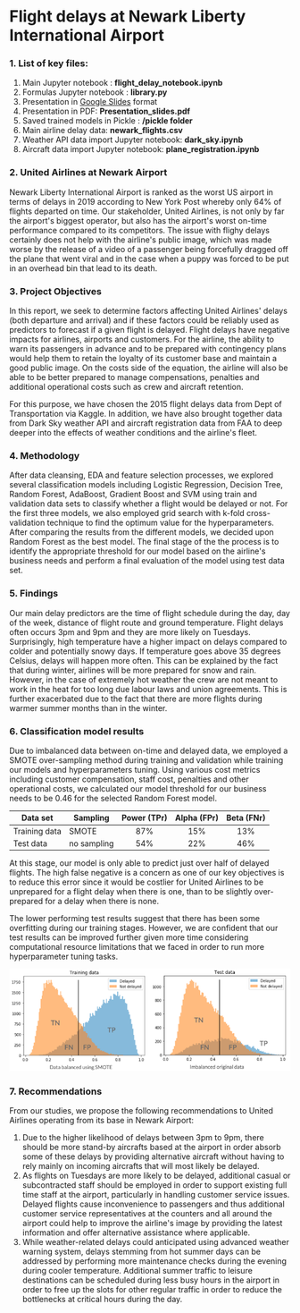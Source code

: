 # Flight delays at Newark Liberty International Airport

### 1. List of key files:
1. Main Jupyter notebook : **flight_delay_notebook.ipynb**
2. Formulas Jupyter notebook :  **library.py**
3. Presentation in <a href="https://docs.google.com/presentation/d/1t2DY1rbv1-DBIsj7A76iKW4GZFG_0Hob4WD-7mGCARg/">Google Slides</a> format
4. Presentation in PDF: **Presentation_slides.pdf**
5. Saved trained models in Pickle : **/pickle folder**
6. Main airline delay data: **newark_flights.csv**
7. Weather API data import Jupyter notebook: **dark_sky.ipynb**
8. Aircraft data import Jupyter notebook: **plane_registration.ipynb**

### 2. United Airlines at Newark Airport

Newark Liberty International Airport is ranked as the worst US airport in terms of delays in 2019 according to New York Post whereby only 64% of flights departed on time. Our stakeholder, United Airlines, is not only by far the airport's biggest operator, but also has the airport's worst on-time performance compared to its competitors. The issue with flighy delays certainly does not help with the airline's public image, which was made worse by the release of a video of a passenger being forcefully dragged off the plane that went viral and in the case when a puppy was forced to be put in an overhead bin that lead to its death.

### 3. Project Objectives

In this report, we seek to determine factors affecting United Airlines' delays (both departure and arrival) and if these factors could be reliably used as predictors to forecast if a given flight is delayed. Flight delays have negative impacts for airlines, airports and customers. For the airline, the ability to warn its passengers in advance and to be prepared with contingency plans would help them to retain the loyalty of its customer base and maintain a good public image. On the costs side of the equation, the airline will also be able to be better prepared to manage compensations, penalties and additional operational costs such as crew and aircraft retention.

For this purpose, we have chosen the 2015 flight delays data from Dept of Transportation via Kaggle. In addition, we have also brought together data from Dark Sky weather API and aircraft registration data from FAA to deep deeper into the effects of weather conditions and the airline's fleet.

### 4. Methodology

After data cleansing, EDA and feature selection processes, we explored several classification models including Logistic Regression, Decision Tree, Random Forest, AdaBoost, Gradient Boost and SVM using train and validation data sets to classify whether a flight would be delayed or not. For the first three models, we also employed grid search with k-fold cross-validation technique to find the optimum value for the hyperparameters. After comparing the results from the different models, we decided upon Random Forest as the best model. The final stage of the the process is to identify the appropriate threshold for our model based on the airline's business needs and perform a final evaluation of the model using test data set.

### 5. Findings

Our main delay predictors are the time of flight schedule during the day, day of the week, distance of flight route and ground temperature. Flight delays often occurs 3pm and 9pm and they are more likely on Tuesdays. Surprisingly, high temperature have a higher impact on delays compared to colder and potentially snowy days. If temperature goes above 35 degrees Celsius, delays will happen more often. This can be explained by the fact that during winter, airlines will be more prepared for snow and rain. However, in the case of extremely hot weather the crew are not meant to work in the heat for too long due labour laws and union agreements. This is further exacerbated due to the fact that there are more flights during warmer summer months than in the winter.

### 6. Classification model results

Due to imbalanced data between on-time and delayed data, we employed a SMOTE over-sampling method during training and validation while training our models and hyperparameters tuning. Using various cost metrics including customer compensation, staff cost, penalties and other operational costs, we calculated our model threshold for our business needs to be 0.46 for the selected Random Forest model.

| Data set | Sampling | Power (TPr) | Alpha (FPr) | Beta (FNr) |
| --- | --- | :---: | :---: | :---: |
| Training data | SMOTE | 87% | 15% | 13% |
| Test data | no sampling | 54% | 22% | 46% |

At this stage, our model is only able to predict just over half of delayed flights. The high false negative is a concern as one of our key objectives is to reduce this error since it would be costlier for United Airlines to be unprepared for a flight delay when there is one, than to be slightly over-prepared for a delay when there is none.

The lower performing test results suggest that there has been some overfitting during our training stages. However, we are confident that our test results can be improved further given more time considering computational resource limitations that we faced in order to run more hyperparameter tuning tasks.

<img src="images\model_results.png">

### 7. Recommendations

From our studies, we propose the following recommendations to United Airlines operating from its base in Newark Airport:
1. Due to the higher likelihood of delays between 3pm to 9pm, there should be more stand-by aircrafts based at the airport in order absorb some of these delays by providing alternative aircraft without having to rely mainly on incoming aircrafts that will most likely be delayed.
2. As flights on Tuesdays are more likely to be delayed, additional casual or subcontracted staff should be employed in order to support existing full time staff at the airport, particularly in handling customer service issues. Delayed flights cause inconvenience to passengers and thus additional customer service representatives at the counters and all around the airport could help to improve the airline's image by providing the latest information and offer alternative assistance where applicable.
3. While weather-related delays could anticipated using advanced weather warning system, delays stemming from hot summer days can be addressed by performing more maintenance checks during the evening during cooler temperature. Additional summer traffic to leisure destinations can be scheduled during less busy hours in the airport in order to free up the slots for other regular traffic in order to reduce the bottlenecks at critical hours during the day.


